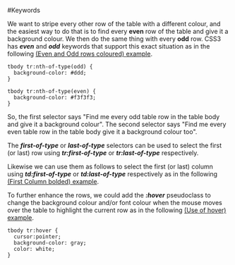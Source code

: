 #Keywords

We want to stripe every other row of the table with a different colour, and the easiest way to do that is to find every **even** row of the table and give it a background colour. We then
do the same thing with every **odd** row. CSS3 has ***even*** and ***odd*** keywords that support this exact situation as in the 
following <a href = "archives/Class Htmls/rowstyle.htm" target="_blank">(Even and Odd rows coloured) example</a>.

~~~
tbody tr:nth-of-type(odd) {
  background-color: #ddd;
}

tbody tr:nth-of-type(even) {
  background-color: #f3f3f3;
}
~~~

So, the first selector says "Find me every odd table row in the table body and give it a background colour". The second selector says "Find me every even table row in the table body give it a background colour too".</p>


The ***first-of-type***  or ***last-of-type*** selectors can be used to select the first (or last) row using ***tr:first-of-type***
or  ***tr:last-of-type*** respectively. 

Likewise we can use them as follows to select the
first (or last) column using ***td:first-of-type*** or  ***td:last-of-type*** respectively as in the following 
<a href = "archives/Class Htmls/rowstyle1.htm" target="_blank">(First Column bolded) example</a>.

To further enhance the rows, we could add the ***:hover*** pseudoclass to change the background colour and/or font colour when the mouse moves over the table to highlight the 
current row as in the following <a href = "archives/Class Htmls/rowstyle2.htm" target="_blank">(Use of hover) example</a>.

~~~
tbody tr:hover {
  cursor:pointer;
  background-color: gray;
  color: white;
}
~~~
